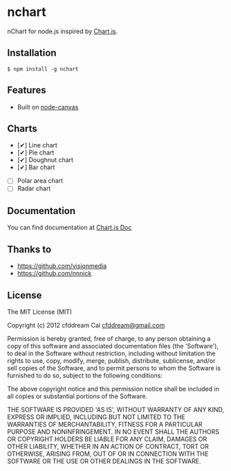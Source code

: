 nchart
======

nChart for node.js inspired by [Chart.js][].

## Installation

    $ npm install -g nchart

## Features

  * Built on [node-canvas][]

## Charts

  * [✔] Line chart
  * [✔] Pie chart
  * [✔] Doughnut chart
  * [✔] Bar chart
  * [ ] Polar area chart
  * [ ] Radar chart

## Documentation

  You can find documentation at [Chart.js Doc][]

## Thanks to

  * https://github.com/visionmedia
  * https://github.com/nnnick

## License

The MIT License (MIT)

Copyright (c) 2012 cfddream Cai cfddream@gmail.com

Permission is hereby granted, free of charge, to any person obtaining
a copy of this software and associated documentation files (the 
'Software'), to deal in the Software without restriction, including 
without limitation the rights to use, copy, modify, merge, publish, 
distribute, sublicense, and/or sell copies of the Software, and to 
permit persons to whom the Software is furnished to do so, subject to 
the following conditions:

The above copyright notice and this permission notice shall be 
included in all copies or substantial portions of the Software.

THE SOFTWARE IS PROVIDED 'AS IS', WITHOUT WARRANTY OF ANY KIND, 
EXPRESS OR IMPLIED, INCLUDING BUT NOT LIMITED TO THE WARRANTIES OF 
MERCHANTABILITY, FITNESS FOR A PARTICULAR PURPOSE AND NONINFRINGEMENT. 
IN NO EVENT SHALL THE AUTHORS OR COPYRIGHT HOLDERS BE LIABLE FOR ANY 
CLAIM, DAMAGES OR OTHER LIABILITY, WHETHER IN AN ACTION OF CONTRACT, 
TORT OR OTHERWISE, ARISING FROM, OUT OF OR IN CONNECTION WITH THE 
SOFTWARE OR THE USE OR OTHER DEALINGS IN THE SOFTWARE.


[Chart.js]: http://www.chartjs.org/
[Chart.js Doc]: http://www.chartjs.org/docs
[node-canvas]: https://github.com/LearnBoost/node-canvas
